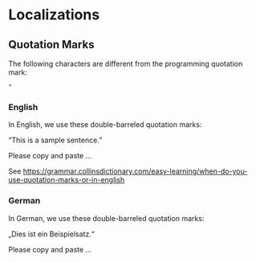# Localizations

## Quotation Marks

The following characters are different from the programming quotation mark:

`"`

### English

In English, we use these double-barreled quotation marks:

“This is a sample sentence.”

Please copy and paste …

See <https://grammar.collinsdictionary.com/easy-learning/when-do-you-use-quotation-marks-or-in-english>

### German

In German, we use these double-barreled quotation marks:

„Dies ist ein Beispielsatz.“

Please copy and paste …

